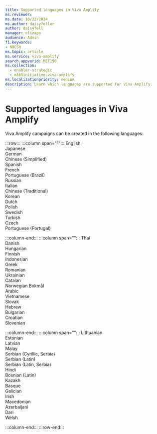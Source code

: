 ```yaml
---
title: Supported languages in Viva Amplify
ms.reviewer:
ms.date: 10/22/2024
ms.author: daisyfeller
author: daisyfell
manager: elizapo
audience: Admin
f1.keywords:
- NOCSH
ms.topic: article
ms.service: viva-amplify
search.appverid: MET150
ms.collection:
  - enabler-strategic
  - m365initiative-viva-amplify
ms.localizationpriority: medium
description: Learn which languages are supported for Viva Amplify.
---
```

# Supported languages in Viva Amplify

Viva Amplify campaigns can be created in the following languages:

:::row:::
   :::column span="1":::
      English <br>
      Japanese <br>
      German <br>
      Chinese (Simplified) <br>
      Spanish <br>
      French <br>
      Portuguese (Brazil) <br>
      Russian <br>
      Italian <br>
      Chinese (Traditional) <br>
      Korean <br>
      Dutch <br>
      Polish <br>
      Swedish <br>
      Turkish <br>
      Czech <br>
      Portuguese (Portugal) <br>

   :::column-end:::
   :::column span="":::
      Thai <br>
      Danish <br>
      Hungarian <br>
      Finnish <br>
      Indonesian <br>
      Greek <br>
      Romanian <br>
      Ukrainian <br>
      Catalan <br>
      Norwegian Bokmål <br>
      Arabic <br>
      Vietnamese <br>
      Slovak <br>
      Hebrew <br>
      Bulgarian <br>
      Croatian <br>
      Slovenian <br>

   :::column-end:::
   :::column span="":::
      Lithuanian <br>
      Estonian <br>
      Latvian <br>
      Malay <br>
      Serbian (Cyrillic, Serbia) <br>
      Serbian (Latin) <br>
      Serbian (Latin, Serbia) <br>
      Hindi <br>
      Bosnian (Latin) <br>
      Kazakh <br>
      Basque <br>
      Galician <br>
      Irish <br>
      Macedonian <br>
      Azerbaijani <br>
      Dari <br>
      Welsh <br>

   :::column-end:::
:::row-end:::
